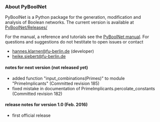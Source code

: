 

### About PyBoolNet
PyBoolNet is a Python package for the generation, modification and analysis of Boolean networks.
The current version is available at [PyBoolNet/Releases/](./Releases/)

For the manual, a reference and tutorials see the [PyBoolNet manual](./Releases/).
For questions and suggestions do not hestitate to open issues or contact

 * hannes.klarner@fu-berlin.de (developer)
 * heike.siebert@fu-berlin.de

#### notes for next version (not released yet)
- added function "input_combinations(Primes)" to module "PrimeImplicants" (Committed revision 185)
- fixed mistake in documentation of PrimeImplicants.percolate_constants (Committed revision 182)


#### release notes for version 1.0 (Feb. 2016)
- first official release
